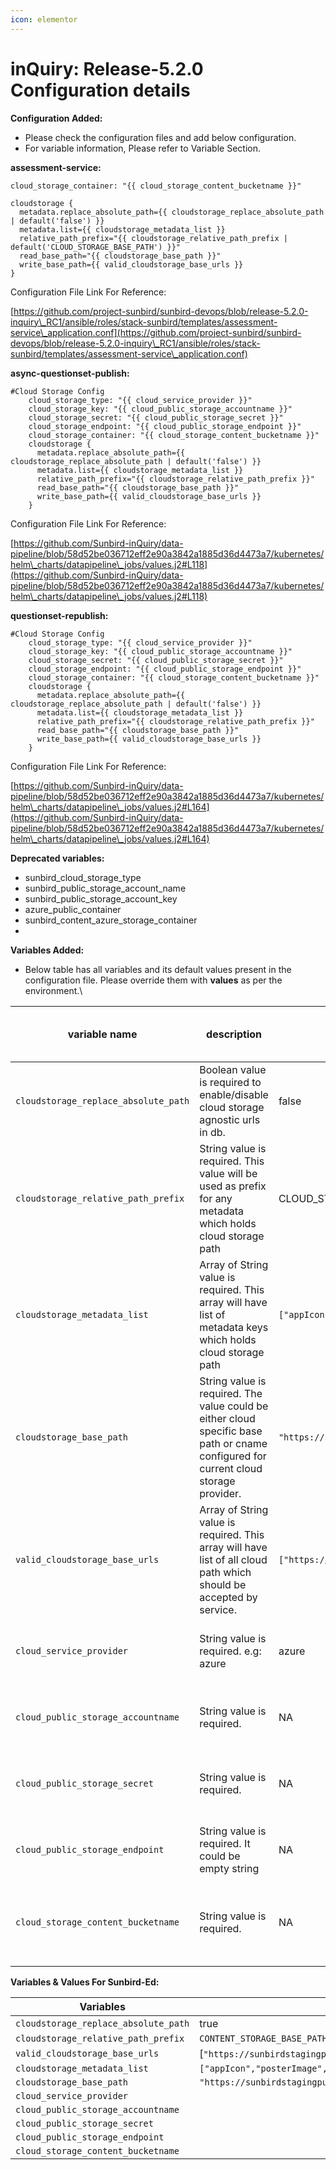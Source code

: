 ```yaml
---
icon: elementor
---
```


# inQuiry: Release-5.2.0 Configuration details

**Configuration Added:**

* Please check the configuration files and add below configuration.
* For variable information, Please refer to Variable Section.

**assessment-service:**

```
cloud_storage_container: "{{ cloud_storage_content_bucketname }}"

cloudstorage {
  metadata.replace_absolute_path={{ cloudstorage_replace_absolute_path | default('false') }}
  metadata.list={{ cloudstorage_metadata_list }}
  relative_path_prefix="{{ cloudstorage_relative_path_prefix | default('CLOUD_STORAGE_BASE_PATH') }}"
  read_base_path="{{ cloudstorage_base_path }}"
  write_base_path={{ valid_cloudstorage_base_urls }}
}
```

Configuration File Link For Reference:

[https://github.com/project-sunbird/sunbird-devops/blob/release-5.2.0-inquiry\_RC1/ansible/roles/stack-sunbird/templates/assessment-service\_application.conf](https://github.com/project-sunbird/sunbird-devops/blob/release-5.2.0-inquiry\_RC1/ansible/roles/stack-sunbird/templates/assessment-service\_application.conf)

**async-questionset-publish:**

```
#Cloud Storage Config
    cloud_storage_type: "{{ cloud_service_provider }}"
    cloud_storage_key: "{{ cloud_public_storage_accountname }}"
    cloud_storage_secret: "{{ cloud_public_storage_secret }}"
    cloud_storage_endpoint: "{{ cloud_public_storage_endpoint }}"
    cloud_storage_container: "{{ cloud_storage_content_bucketname }}"
    cloudstorage {
      metadata.replace_absolute_path={{ cloudstorage_replace_absolute_path | default('false') }}
      metadata.list={{ cloudstorage_metadata_list }}
      relative_path_prefix="{{ cloudstorage_relative_path_prefix }}"
      read_base_path="{{ cloudstorage_base_path }}"
      write_base_path={{ valid_cloudstorage_base_urls }}
    }
```

Configuration File Link For Reference:

[https://github.com/Sunbird-inQuiry/data-pipeline/blob/58d52be036712eff2e90a3842a1885d36d4473a7/kubernetes/helm\_charts/datapipeline\_jobs/values.j2#L118](https://github.com/Sunbird-inQuiry/data-pipeline/blob/58d52be036712eff2e90a3842a1885d36d4473a7/kubernetes/helm\_charts/datapipeline\_jobs/values.j2#L118)

**questionset-republish:**

```
#Cloud Storage Config
    cloud_storage_type: "{{ cloud_service_provider }}"
    cloud_storage_key: "{{ cloud_public_storage_accountname }}"
    cloud_storage_secret: "{{ cloud_public_storage_secret }}"
    cloud_storage_endpoint: "{{ cloud_public_storage_endpoint }}"
    cloud_storage_container: "{{ cloud_storage_content_bucketname }}"
    cloudstorage {
      metadata.replace_absolute_path={{ cloudstorage_replace_absolute_path | default('false') }}
      metadata.list={{ cloudstorage_metadata_list }}
      relative_path_prefix="{{ cloudstorage_relative_path_prefix }}"
      read_base_path="{{ cloudstorage_base_path }}"
      write_base_path={{ valid_cloudstorage_base_urls }}
    }
```

Configuration File Link For Reference:

[https://github.com/Sunbird-inQuiry/data-pipeline/blob/58d52be036712eff2e90a3842a1885d36d4473a7/kubernetes/helm\_charts/datapipeline\_jobs/values.j2#L164](https://github.com/Sunbird-inQuiry/data-pipeline/blob/58d52be036712eff2e90a3842a1885d36d4473a7/kubernetes/helm\_charts/datapipeline\_jobs/values.j2#L164)

**Deprecated variables:**

* sunbird\_cloud\_storage\_type
* sunbird\_public\_storage\_account\_name
* sunbird\_public\_storage\_account\_key
* azure\_public\_container
* sunbird\_content\_azure\_storage\_container
*

**Variables Added:**

* Below table has all variables and its default values present in the configuration file. Please override them with **values** as per the environment.\


| **variable name**                    | **description**                                                                                                                      | **Default Value Given in the Configuration File**                                        | **service/job name which uses variable**                     |
| ------------------------------------ | ------------------------------------------------------------------------------------------------------------------------------------ | ---------------------------------------------------------------------------------------- | ------------------------------------------------------------ |
| `cloudstorage_replace_absolute_path` | Boolean value is required to enable/disable cloud storage agnostic urls in db.                                                       | false                                                                                    | assessment, async-questionset-publish, questionset-republish |
| `cloudstorage_relative_path_prefix`  | String value is required. This value will be used as prefix for any metadata which holds cloud storage path                          | CLOUD\_STORAGE\_BASE\_PATH                                                               | assessment, async-questionset-publish, questionset-republish |
| `cloudstorage_metadata_list`         | Array of String value is required. This array will have list of metadata keys which holds cloud storage path                         | `["appIcon","posterImage","artifactUrl","downloadUrl","variants","previewUrl","pdfUrl"]` | assessment, async-questionset-publish, questionset-republish |
| `cloudstorage_base_path`             | String value is required. The value could be either cloud specific base path or cname configured for current cloud storage provider. | `"https://sunbirddevbbpublic.blob.core.windows.net"`                                     | assessment, async-questionset-publish, questionset-republish |
| `valid_cloudstorage_base_urls`       | Array of String value is required. This array will have list of all cloud path which should be accepted by service.                  | `["https://sunbirddevbbpublic.blob.core.windows.net"]`                                   | assessment, async-questionset-publish, questionset-republish |
| `cloud_service_provider`             | String value is required. e.g: azure                                                                                                 | azure                                                                                    | async-questionset-publish, questionset-republish             |
| `cloud_public_storage_accountname`   | String value is required.                                                                                                            | NA                                                                                       | async-questionset-publish, questionset-republish             |
| `cloud_public_storage_secret`        | String value is required.                                                                                                            | NA                                                                                       | async-questionset-publish, questionset-republish             |
| `cloud_public_storage_endpoint`      | String value is required. It could be empty string                                                                                   | NA                                                                                       | async-questionset-publish, questionset-republish             |
| `cloud_storage_content_bucketname`   | String value is required.                                                                                                            | NA                                                                                       | assessment, async-questionset-publish, questionset-republish |
|                                      |                                                                                                                                      |                                                                                          |                                                              |

**Variables & Values For Sunbird-Ed:**

| **Variables**                        | **Value**                                                                                |
| ------------------------------------ | ---------------------------------------------------------------------------------------- |
| `cloudstorage_replace_absolute_path` | true                                                                                     |
| `cloudstorage_relative_path_prefix`  | `CONTENT_STORAGE_BASE_PATH`                                                              |
| `valid_cloudstorage_base_urls`       | \[`"https://sunbirdstagingpublic.blob.core.windows.net"`]                                |
| `cloudstorage_metadata_list`         | `["appIcon","posterImage","artifactUrl","downloadUrl","variants","previewUrl","pdfUrl"]` |
| `cloudstorage_base_path`             | `"https://sunbirdstagingpublic.blob.core.windows.net"`                                   |
| `cloud_service_provider`             |                                                                                          |
| `cloud_public_storage_accountname`   |                                                                                          |
| `cloud_public_storage_secret`        |                                                                                          |
| `cloud_public_storage_endpoint`      |                                                                                          |
| `cloud_storage_content_bucketname`   |                                                                                          |
